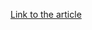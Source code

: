 [Link to the article](https://www.akamai.com/blog/security/beware-swift-customer-security-controls-framework)
